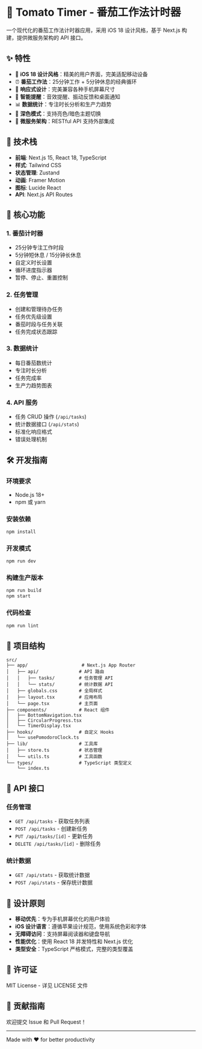 # 🍅 Tomato Timer - 番茄工作法计时器

一个现代化的番茄工作法计时器应用，采用 iOS 18 设计风格，基于 Next.js 构建，提供微服务架构的 API 接口。

## ✨ 特性

- 🎨 **iOS 18 设计风格**：精美的用户界面，完美适配移动设备
- ⏰ **番茄工作法**：25分钟工作 + 5分钟休息的经典循环
- 📱 **响应式设计**：完美兼容各种手机屏幕尺寸
- 🔔 **智能提醒**：音效提醒、振动反馈和桌面通知
- 📊 **数据统计**：专注时长分析和生产力趋势
- 🌙 **深色模式**：支持亮色/暗色主题切换
- 🔄 **微服务架构**：RESTful API 支持外部集成

## 🚀 技术栈

- **前端**: Next.js 15, React 18, TypeScript
- **样式**: Tailwind CSS
- **状态管理**: Zustand
- **动画**: Framer Motion
- **图标**: Lucide React
- **API**: Next.js API Routes

## 📱 核心功能

### 1. 番茄计时器
- 25分钟专注工作时段
- 5分钟短休息 / 15分钟长休息
- 自定义时长设置
- 循环进度指示器
- 暂停、停止、重置控制

### 2. 任务管理
- 创建和管理待办任务
- 任务优先级设置
- 番茄时段与任务关联
- 任务完成状态跟踪

### 3. 数据统计
- 每日番茄数统计
- 专注时长分析
- 任务完成率
- 生产力趋势图表

### 4. API 服务
- 任务 CRUD 操作 (`/api/tasks`)
- 统计数据接口 (`/api/stats`)
- 标准化响应格式
- 错误处理机制

## 🛠 开发指南

### 环境要求
- Node.js 18+ 
- npm 或 yarn

### 安装依赖
```bash
npm install
```

### 开发模式
```bash
npm run dev
```

### 构建生产版本
```bash
npm run build
npm start
```

### 代码检查
```bash
npm run lint
```

## 📁 项目结构

```
src/
├── app/                    # Next.js App Router
│   ├── api/               # API 路由
│   │   ├── tasks/         # 任务管理 API
│   │   └── stats/         # 统计数据 API
│   ├── globals.css        # 全局样式
│   ├── layout.tsx         # 应用布局
│   └── page.tsx           # 主页面
├── components/            # React 组件
│   ├── BottomNavigation.tsx
│   ├── CircularProgress.tsx
│   └── TimerDisplay.tsx
├── hooks/                 # 自定义 Hooks
│   └── usePomodoroClock.ts
├── lib/                   # 工具库
│   ├── store.ts           # 状态管理
│   └── utils.ts           # 工具函数
└── types/                 # TypeScript 类型定义
    └── index.ts
```

## 🔗 API 接口

### 任务管理
- `GET /api/tasks` - 获取任务列表
- `POST /api/tasks` - 创建新任务
- `PUT /api/tasks/[id]` - 更新任务
- `DELETE /api/tasks/[id]` - 删除任务

### 统计数据
- `GET /api/stats` - 获取统计数据
- `POST /api/stats` - 保存统计数据

## 🎯 设计原则

- **移动优先**：专为手机屏幕优化的用户体验
- **iOS 设计语言**：遵循苹果设计规范，使用系统色彩和字体
- **无障碍访问**：支持屏幕阅读器和键盘导航
- **性能优化**：使用 React 18 并发特性和 Next.js 优化
- **类型安全**：TypeScript 严格模式，完整的类型覆盖

## 📄 许可证

MIT License - 详见 LICENSE 文件

## 🤝 贡献指南

欢迎提交 Issue 和 Pull Request！

---

Made with ❤️ for better productivity
